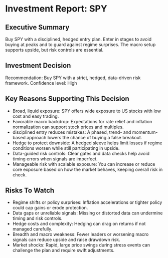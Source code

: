 # Investment Report: SPY
## Executive Summary
Buy SPY with a disciplined, hedged entry plan. Enter in stages to avoid buying at peaks and to guard against regime surprises. The macro setup supports upside, but risk controls are essential.

## Investment Decision
Recommendation: Buy SPY with a strict, hedged, data-driven risk framework.
Confidence level: High

## Key Reasons Supporting This Decision
- Broad, liquid exposure: SPY offers wide exposure to US stocks with low cost and easy trading.
- Favorable macro backdrop: Expectations for rate relief and inflation normalization can support stock prices and multiples.
- disciplined entry reduces mistakes: A phased, trend- and momentum-based approach lowers the chance of buying a false breakout.
- Hedge to protect downside: A hedged sleeve helps limit losses if regime conditions worsen while still participating in upside.
- Data-guided risk controls: Clear gates and data checks help avoid timing errors when signals are imperfect.
- Manageable risk with scalable exposure: You can increase or reduce core exposure based on how the market behaves, keeping overall risk in check.

## Risks To Watch
- Regime shifts or policy surprises: Inflation accelerations or tighter policy could cap gains or erode protection.
- Data gaps or unreliable signals: Missing or distorted data can undermine timing and risk controls.
- Hedge costs and complexity: Hedging can drag on returns if not managed carefully.
- Breadth and macro weakness: Fewer leaders or worsening macro signals can reduce upside and raise drawdown risk.
- Market shocks: Rapid, large price swings during stress events can challenge the plan and require swift adjustments.